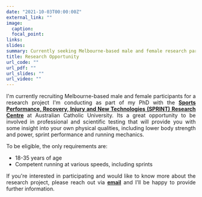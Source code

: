 ```yaml
---
date: "2021-10-03T00:00:00Z"
external_link: ""
image:
  caption:
  focal_point:
links:
slides:
summary: Currently seeking Melbourne-based male and female research participants.
title: Research Opportunity
url_code: ""
url_pdf: ""
url_slides: ""
url_video: ""
---
```

<div align="justify">

I'm currently recruiting Melbourne-based male and female participants for a research project I'm conducting as part of my PhD with the [**Sports Performance, Recovery, Injury and New Technologies (SPRINT) Research Centre**](https://www.acu.edu.au/research/our-research-institutes/sprint-research-centre) at Australian Catholic University. Its a great opportunity to be involved in professional and scientific testing that will provide you with some insight into your own physical qualities, including lower body strength and power, sprint performance and running mechanics.

To be eligible, the only requirements are:
- 18-35 years of age
- Competent running at various speeds, including sprints

If you're interested in participating and would like to know more about the research project, please reach out via [**email**](mailto:benjamin.horsley@myacu.edu.au) and I'll be happy to provide further information.
